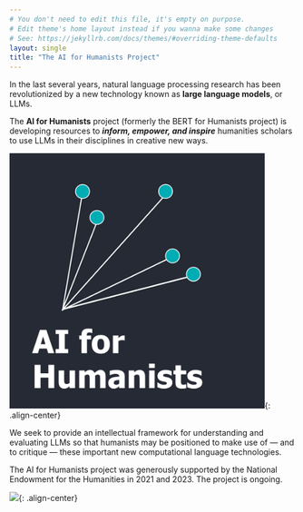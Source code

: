 ```yaml
---
# You don't need to edit this file, it's empty on purpose.
# Edit theme's home layout instead if you wanna make some changes
# See: https://jekyllrb.com/docs/themes/#overriding-theme-defaults
layout: single
title: "The AI for Humanists Project"
---
```


In the last several years, natural language processing research has been revolutionized by a new technology known as **large language models**, or LLMs. 

The **AI for Humanists** project (formerly the BERT for Humanists project) is developing resources to ***inform, empower, and inspire*** humanities scholars to use LLMs in their disciplines in creative new ways.

<img width=450 src="assets/images/AI-for-Humanists-logo-tahoma-v7-no-outline.png">{: .align-center}

 We seek to provide an intellectual framework for understanding and evaluating LLMs so that humanists may be positioned to make use of — and to critique — these important new computational language technologies.

The AI for Humanists project was generously supported by the National Endowment for the Humanities in 2021 and 2023. The project is ongoing.

<img width=500 src="https://www.neh.gov/sites/default/files/inline-files/NEH-Preferred-Seal-Transparent820.png"/>{: .align-center}
